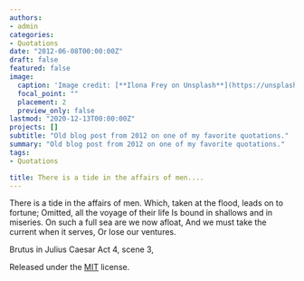 ```yaml
---
authors:
- admin
categories:
- Quotations
date: "2012-06-08T00:00:00Z"
draft: false
featured: false
image:
  caption: 'Image credit: [**Ilona Frey on Unsplash**](https://unsplash.com/photos/hSliLYLmm-c)'
  focal_point: ""
  placement: 2
  preview_only: false
lastmod: "2020-12-13T00:00:00Z" 
projects: []
subtitle: "Old blog post from 2012 on one of my favorite quotations."
summary: "Old blog post from 2012 on one of my favorite quotations."
tags:
- Quotations

title: There is a tide in the affairs of men....
---
```


There is a tide in the affairs of men.
Which, taken at the flood, leads on to fortune;
Omitted, all the voyage of their life
Is bound in shallows and in miseries.
On such a full sea are we now afloat,
And we must take the current when it serves,
Or lose our ventures.

Brutus in Julius Caesar Act 4, scene 3,



Released under the [MIT](https://github.com/wowchemy/wowchemy-hugo-modules/blob/master/LICENSE.md) license.
